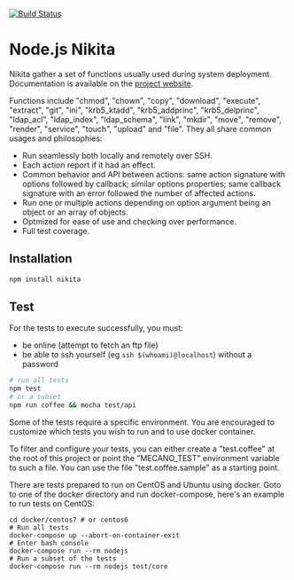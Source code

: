 [![Build Status](https://secure.travis-ci.org/adaltas/node-nikita.png)](http://travis-ci.org/adaltas/node-nikita)

# Node.js Nikita

Nikita gather a set of functions usually used during system deployment.
Documentation is available on the [project website][nikita].

Functions include "chmod", "chown", "copy", "download", "execute", "extract", "git", "ini", "krb5_ktadd", "krb5_addprinc", "krb5_delprinc", "ldap_acl", "ldap_index", "ldap_schema", "link", "mkdir", "move", "remove", "render", "service", "touch", "upload" and "file". They all share common usages and philosophies:   

*   Run seamlessly both locally and remotely over SSH.   
*   Each action report if it had an effect.   
*   Common behavior and API between actions: same
action signature with options followed by callback; similar 
options properties; same callback signature with an 
error followed the number of affected actions.   
*   Run one or multiple actions depending on option 
argument being an object or an array of objects.   
*   Optmized for ease of use and checking over performance.
*   Full test coverage.   

## Installation

```bash
npm install nikita
```

## Test

For the tests to execute successfully, you must:   

*   be online (attempt to fetch an ftp file)   
*   be able to ssh yourself (eg `ssh $(whoami)@localhost`) without a password   

```bash
# run all tests
npm test
# or a subset
npm run coffee && mocha test/api
```

Some of the tests require a specific environment. You are encouraged to 
customize which tests you wish to run and to use docker container.

To filter and configure your tests, you can either create a "test.coffee" at the
root of this project or point the "MECANO_TEST" environment variable to such a
file. You can use the file "test.coffee.sample" as a starting point.

There are tests prepared to run on CentOS and Ubuntu using docker. Goto to one
of the docker directory and run docker-compose, here's an example to run tests
on CentOS:

```
cd docker/centos7 # or centos6
# Run all tests
docker-compose up --abort-on-container-exit
# Enter bash console
docker-compose run --rm nodejs
# Run a subset of the tests
docker-compose run --rm nodejs test/core
```

[nikita]: http://www.adaltas.com/projects/node-nikita/
